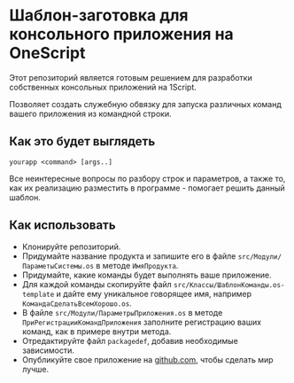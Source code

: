 # Шаблон-заготовка для консольного приложения на OneScript

Этот репозиторий является готовым решением для разработки собственных консольных приложений на 1Script.

Позволяет создать служебную обвязку для запуска различных команд вашего приложения из командной строки.

## Как это будет выглядеть

    yourapp <command> [args..]

Все неинтересные вопросы по разбору строк и параметров, а также то, как их реализацию разместить в программе - помогает решить данный шаблон.

## Как использовать

* Клонируйте репозиторий.
* Придумайте название продукта и запишите его в файле `src/Модули/ПараметыСистемы.os` в методе `ИмяПродукта`.
* Придумайте, какие команды будет выполнять ваше приложение.
* Для каждой команды скопируйте файл `src/Классы/ШаблонКоманды.os-template` и дайте ему уникальное говорящее имя, например `КомандаСделатьВсемХорошо.os`.
* В файле `src/Модули/ПараметрыПриложения.os` в методе `ПриРегистрацииКомандПриложения` заполните регистрацию ваших команд, как в примере внутри метода.
* Отредактируйте файл `packagedef`, добавив необходимые зависимости.
* Опубликуйте свое приложение на [github.com](https://github.com), чтобы сделать мир лучше.
